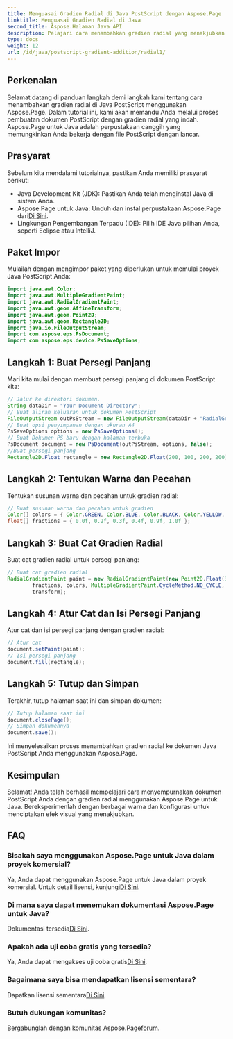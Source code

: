 ```yaml
---
title: Menguasai Gradien Radial di Java PostScript dengan Aspose.Page
linktitle: Menguasai Gradien Radial di Java
second_title: Aspose.Halaman Java API
description: Pelajari cara menambahkan gradien radial yang menakjubkan di Java PostScript menggunakan Aspose.Page untuk Java. Tingkatkan kualitas dokumen PostScript Anda dengan panduan langkah demi langkah ini.
type: docs
weight: 12
url: /id/java/postscript-gradient-addition/radial1/
---
```

## Perkenalan
Selamat datang di panduan langkah demi langkah kami tentang cara menambahkan gradien radial di Java PostScript menggunakan Aspose.Page. Dalam tutorial ini, kami akan memandu Anda melalui proses pembuatan dokumen PostScript dengan gradien radial yang indah. Aspose.Page untuk Java adalah perpustakaan canggih yang memungkinkan Anda bekerja dengan file PostScript dengan lancar.
## Prasyarat
Sebelum kita mendalami tutorialnya, pastikan Anda memiliki prasyarat berikut:
- Java Development Kit (JDK): Pastikan Anda telah menginstal Java di sistem Anda.
-  Aspose.Page untuk Java: Unduh dan instal perpustakaan Aspose.Page dari[Di Sini](https://releases.aspose.com/page/java/).
- Lingkungan Pengembangan Terpadu (IDE): Pilih IDE Java pilihan Anda, seperti Eclipse atau IntelliJ.
## Paket Impor
Mulailah dengan mengimpor paket yang diperlukan untuk memulai proyek Java PostScript Anda:
```java
import java.awt.Color;
import java.awt.MultipleGradientPaint;
import java.awt.RadialGradientPaint;
import java.awt.geom.AffineTransform;
import java.awt.geom.Point2D;
import java.awt.geom.Rectangle2D;
import java.io.FileOutputStream;
import com.aspose.eps.PsDocument;
import com.aspose.eps.device.PsSaveOptions;
```
## Langkah 1: Buat Persegi Panjang
Mari kita mulai dengan membuat persegi panjang di dokumen PostScript kita:
```java
// Jalur ke direktori dokumen.
String dataDir = "Your Document Directory";
// Buat aliran keluaran untuk dokumen PostScript
FileOutputStream outPsStream = new FileOutputStream(dataDir + "RadialGradient1_outPS.ps");
// Buat opsi penyimpanan dengan ukuran A4
PsSaveOptions options = new PsSaveOptions();
// Buat Dokumen PS baru dengan halaman terbuka
PsDocument document = new PsDocument(outPsStream, options, false);
//Buat persegi panjang
Rectangle2D.Float rectangle = new Rectangle2D.Float(200, 100, 200, 200);
```
## Langkah 2: Tentukan Warna dan Pecahan
Tentukan susunan warna dan pecahan untuk gradien radial:
```java
// Buat susunan warna dan pecahan untuk gradien
Color[] colors = { Color.GREEN, Color.BLUE, Color.BLACK, Color.YELLOW, new Color(245, 245, 220), Color.RED };
float[] fractions = { 0.0f, 0.2f, 0.3f, 0.4f, 0.9f, 1.0f };
```
## Langkah 3: Buat Cat Gradien Radial
Buat cat gradien radial untuk persegi panjang:
```java
// Buat cat gradien radial
RadialGradientPaint paint = new RadialGradientPaint(new Point2D.Float(300, 200), 100, new Point2D.Float(300, 200),
        fractions, colors, MultipleGradientPaint.CycleMethod.NO_CYCLE, MultipleGradientPaint.ColorSpaceType.SRGB,
        transform);
```
## Langkah 4: Atur Cat dan Isi Persegi Panjang
Atur cat dan isi persegi panjang dengan gradien radial:
```java
// Atur cat
document.setPaint(paint);
// Isi persegi panjang
document.fill(rectangle);
```
## Langkah 5: Tutup dan Simpan
Terakhir, tutup halaman saat ini dan simpan dokumen:
```java
// Tutup halaman saat ini
document.closePage();
// Simpan dokumennya
document.save();
```
Ini menyelesaikan proses menambahkan gradien radial ke dokumen Java PostScript Anda menggunakan Aspose.Page.
## Kesimpulan
Selamat! Anda telah berhasil mempelajari cara menyempurnakan dokumen PostScript Anda dengan gradien radial menggunakan Aspose.Page untuk Java. Bereksperimenlah dengan berbagai warna dan konfigurasi untuk menciptakan efek visual yang menakjubkan.
## FAQ
### Bisakah saya menggunakan Aspose.Page untuk Java dalam proyek komersial?
 Ya, Anda dapat menggunakan Aspose.Page untuk Java dalam proyek komersial. Untuk detail lisensi, kunjungi[Di Sini](https://purchase.aspose.com/buy).
### Di mana saya dapat menemukan dokumentasi Aspose.Page untuk Java?
 Dokumentasi tersedia[Di Sini](https://reference.aspose.com/page/java/).
### Apakah ada uji coba gratis yang tersedia?
 Ya, Anda dapat mengakses uji coba gratis[Di Sini](https://releases.aspose.com/).
### Bagaimana saya bisa mendapatkan lisensi sementara?
 Dapatkan lisensi sementara[Di Sini](https://purchase.aspose.com/temporary-license/).
### Butuh dukungan komunitas?
 Bergabunglah dengan komunitas Aspose.Page[forum](https://forum.aspose.com/c/page/39).